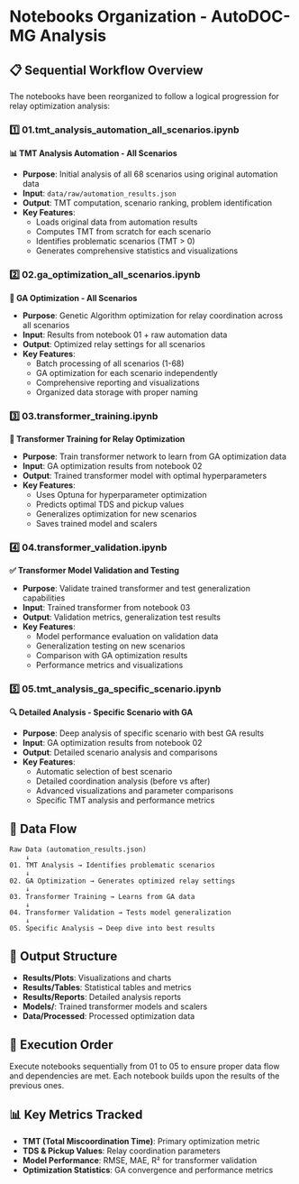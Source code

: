 # Notebooks Organization - AutoDOC-MG Analysis

## 📋 **Sequential Workflow Overview**

The notebooks have been reorganized to follow a logical progression for relay optimization analysis:

### **1️⃣ 01.tmt_analysis_automation_all_scenarios.ipynb**
**📊 TMT Analysis Automation - All Scenarios**
- **Purpose**: Initial analysis of all 68 scenarios using original automation data
- **Input**: `data/raw/automation_results.json`
- **Output**: TMT computation, scenario ranking, problem identification
- **Key Features**: 
  - Loads original data from automation results
  - Computes TMT from scratch for each scenario
  - Identifies problematic scenarios (TMT > 0)
  - Generates comprehensive statistics and visualizations

### **2️⃣ 02.ga_optimization_all_scenarios.ipynb**
**🧬 GA Optimization - All Scenarios**
- **Purpose**: Genetic Algorithm optimization for relay coordination across all scenarios
- **Input**: Results from notebook 01 + raw automation data
- **Output**: Optimized relay settings for all scenarios
- **Key Features**:
  - Batch processing of all scenarios (1-68)
  - GA optimization for each scenario independently
  - Comprehensive reporting and visualizations
  - Organized data storage with proper naming

### **3️⃣ 03.transformer_training.ipynb**
**🤖 Transformer Training for Relay Optimization**
- **Purpose**: Train transformer network to learn from GA optimization data
- **Input**: GA optimization results from notebook 02
- **Output**: Trained transformer model with optimal hyperparameters
- **Key Features**:
  - Uses Optuna for hyperparameter optimization
  - Predicts optimal TDS and pickup values
  - Generalizes optimization for new scenarios
  - Saves trained model and scalers

### **4️⃣ 04.transformer_validation.ipynb**
**✅ Transformer Model Validation and Testing**
- **Purpose**: Validate trained transformer and test generalization capabilities
- **Input**: Trained transformer from notebook 03
- **Output**: Validation metrics, generalization test results
- **Key Features**:
  - Model performance evaluation on validation data
  - Generalization testing on new scenarios
  - Comparison with GA optimization results
  - Performance metrics and visualizations

### **5️⃣ 05.tmt_analysis_ga_specific_scenario.ipynb**
**🔍 Detailed Analysis - Specific Scenario with GA**
- **Purpose**: Deep analysis of specific scenario with best GA results
- **Input**: GA optimization results from notebook 02
- **Output**: Detailed scenario analysis and comparisons
- **Key Features**:
  - Automatic selection of best scenario
  - Detailed coordination analysis (before vs after)
  - Advanced visualizations and parameter comparisons
  - Specific TMT analysis and performance metrics

## 🔄 **Data Flow**

```
Raw Data (automation_results.json)
    ↓
01. TMT Analysis → Identifies problematic scenarios
    ↓
02. GA Optimization → Generates optimized relay settings
    ↓
03. Transformer Training → Learns from GA data
    ↓
04. Transformer Validation → Tests model generalization
    ↓
05. Specific Analysis → Deep dive into best results
```

## 📁 **Output Structure**

- **Results/Plots**: Visualizations and charts
- **Results/Tables**: Statistical tables and metrics
- **Results/Reports**: Detailed analysis reports
- **Models/**: Trained transformer models and scalers
- **Data/Processed**: Processed optimization data

## 🚀 **Execution Order**

Execute notebooks sequentially from 01 to 05 to ensure proper data flow and dependencies are met. Each notebook builds upon the results of the previous ones.

## 📊 **Key Metrics Tracked**

- **TMT (Total Miscoordination Time)**: Primary optimization metric
- **TDS & Pickup Values**: Relay coordination parameters
- **Model Performance**: RMSE, MAE, R² for transformer validation
- **Optimization Statistics**: GA convergence and performance metrics
